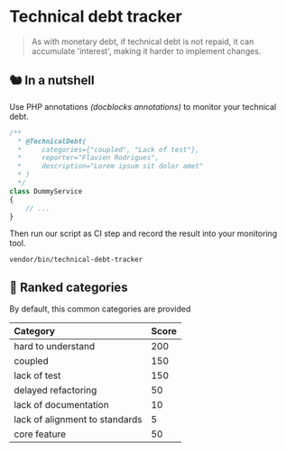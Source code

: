 # Technical debt tracker

> As with monetary debt, if technical debt is not repaid, it can accumulate 'interest', making it harder to implement changes.

## 🐿️ In a nutshell
Use PHP annotations _(docblocks annotations)_ to monitor your technical debt.
```php
/**
  * @TechnicalDebt(
  *     categories={"coupled", "Lack of test"}, 
  *     reporter="Flavien Rodrigues", 
  *     description="Lorem ipsum sit dolor amet"
  * )
  */
class DummyService
{
    // ...
}
```
Then run our script as CI step and record the result into your monitoring tool.
```
vendor/bin/technical-debt-tracker
```

## 💯 Ranked categories
By default, this common categories are provided

| Category                       | Score   |
| :----------------------------- | :------ |
| hard to understand             | 200     |
| coupled                        | 150     |
| lack of test                   | 150     |
| delayed refactoring            | 50      |
| lack of documentation          | 10      |
| lack of alignment to standards | 5       |
| core feature                   | 50      |
